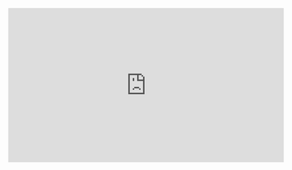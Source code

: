 ﻿<iframe width="560" height="315" src="https://www.youtube.com/embed/QNN8SYwkFn0?list=PL1DEQjXG2xnLLgAvCS_Ykv7sD7ulmQ34l" frameborder="0" allowfullscreen></iframe>